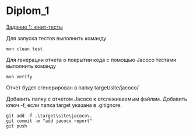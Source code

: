 # Diplom_1

[Задание 1: юнит-тесты](task_1.md)

Для запуска тестов выполнить команду
```
mvn clean test
```

Для генерации отчета о покрытии кода с помощью Jacoco тестами выполнить команду
```
mvn verify
```
Отчет будет сгенерирован в папку target/site/jacoco/

Добавить папку с отчетом Jacoco к отслеживаемым файлам. Добавить ключ -f, если папка target указана в .gitignore.
```
git add -f .\target\site\jacoco\.
git commit -m "add jacoco report"
git push
```